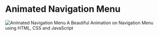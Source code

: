 # Animated Navigation Menu
![Animated Navigation Menu](https://i.imgur.com/LtybD15.png)
A Beautiful Animation on Navigation Menu using HTML, CSS and JavaScript
